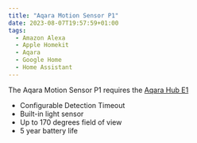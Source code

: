 ```yaml
---
title: "Aqara Motion Sensor P1"
date: 2023-08-07T19:57:59+01:00
tags:
  - Amazon Alexa
  - Apple Homekit
  - Aqara
  - Google Home
  - Home Assistant
---
```

The Aqara Motion Sensor P1 requires the [Aqara Hub E1](/gadgets/aqara-hub-e1)

+ Configurable Detection Timeout
+ Built-in light sensor
+ Up to 170 degrees field of view
+ 5 year battery life
